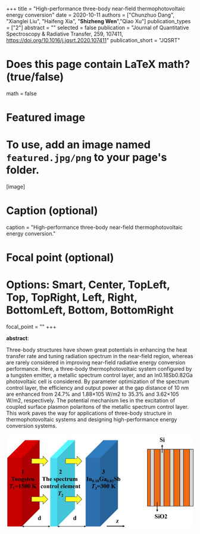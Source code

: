 +++
title = "High-performance three-body near-field thermophotovoltaic energy conversion"
date = 2020-10-11
authors = ["Chunzhuo Dang", "Xianglei Liu", "Haifeng Xia", "__Shizheng Wen__","Qiao Xu"]
publication_types = ["2"]
abstract = ""
selected = false
publication = "Journal of Quantitative Spectroscopy & Radiative Transfer, 259, 107411, https://doi.org/10.1016/j.jqsrt.2020.107411"
publication_short = "JQSRT"

# Does this page contain LaTeX math? (true/false)
math = false

# Featured image
# To use, add an image named `featured.jpg/png` to your page's folder. 
[image]
  # Caption (optional)
  caption = "High-performance three-body near-field thermophotovoltaic energy conversion."

  # Focal point (optional)
  # Options: Smart, Center, TopLeft, Top, TopRight, Left, Right, BottomLeft, Bottom, BottomRight
  focal_point = ""
+++

**abstract**:

Three-body structures have shown great potentials in enhancing the heat transfer rate and tuning radiation spectrum in the near-field region, whereas are rarely considered in improving near-field radiative energy conversion performance. Here, a three-body thermophotovoltaic system configured by a tungsten emitter, a metallic spectrum control layer, and an In0.18Sb0.82Ga photovoltaic cell is considered. By parameter optimization of the spectrum control layer, the efficiency and output power at the gap distance of 10 nm are enhanced from 24.7% and 1.88×105 W/m2 to 35.3% and 3.62×105 W/m2, respectively. The potential mechanism lies in the excitation of coupled surface plasmon polaritons of the metallic spectrum control layer. This work paves the way for applications of three-body structure in thermophotovoltaic systems and designing high-performance energy conversion systems.

![图片文字](./featured.jpg)








